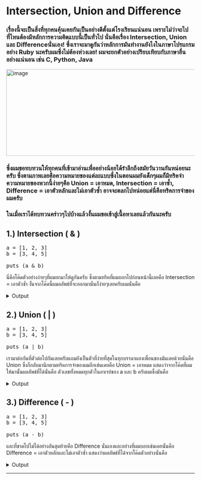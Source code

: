 # Intersection, Union and Difference

### เรื่องนี้จะเป็นสิ่งที่ทุกคนคุ้นเคยกันเป็นอย่างดีตั้งแต่โรงเรียนแน่นอน เพราะไม่ว่าจะไปที่ไหนต้องมีหลักการความคิดแบบนี้เป็นทั่วไป นั่นคือเรื่อง Intersection, Union และ Differenceนั่นเอง! ซึ่งเราจะมาดูกันว่าหลักการมันทำงานยังไงในภาษาโปรแกรมอย่าง Ruby นะครับผมซึ่งไม่ต้องห่วงเลย! ผมจะยกตัวอย่างเปรียบเทียบกับภาษาอื่นอย่างแน่นอน เช่น C, Python, Java 

<img width="621" height="232" alt="image" src="https://github.com/user-attachments/assets/60f15568-5ab1-4e6e-bd1e-3676d90c48b4" />

### ซึ่งผมขอทบทวนให้ทุกคนที่เข้ามาอ่านเพื่ออย่างน้อยได้รำลึกถึงสมัยวันวานกันหน่อยนะครับ ซึ่งตามภาพเลยคือความหมายของแต่ละแบบซึ่งในตอนผมยังเด็กๆผมก็มีทริคจำความหมายของพวกนี้ง่ายๆคือ Union = เอาหมด, Intersection = เอาซ้ำ, Difference = เอาตัวหลักและไม่เอาตัวซ้ำ อาจจะตลกไปหน่อยแต่นี่คือทริคการจำของผมครับ 

### ในเมื่อเราได้ทบทวนคร่าวๆไปบ้างแล้วงั้นผมขอเข้าสู่เนื้อหาเลยแล้วกันนะครับ


## 1.) Intersection ( & )
<pre>
a = [1, 2, 3]
b = [3, 4, 5]

puts (a & b)
</pre>

นี่คือโค๊ดตัวอย่างง่ายๆที่ผมยกมาให้ดูกันครับ ซึ่งตามทริคที่ผมบอกไปก่อนหน้านี้เลยคือ Intersection = เอาตัวซ้ำ งั้นจากโค๊ดนี้ผมลลัพธ์ที่จะออกมานั่นก็ง่ายๆเลยครับผมนั่นคือ  
<details> 
  <summary>Output</summary>
  3
</details>




## 2.) Union ( | )
<pre>
a = [1, 2, 3]
b = [3, 4, 5]

puts (a | b)
</pre>

เรามาต่อกันที่ตัวต่อไปกันเลยครับแถมยังเป็นตัวที่ง่ายที่สุดในทุกบรรดาผองเพื่อนของมันเลยด้วยนั่นคือ Union ซึ่งก็กลับมานึกตามทริคการจำของผมอีกเช่นเคยคือ Union = เอาหมด แสดงว่าจากโค๊ดที่ผมให้มานั้นผลลัพธ์ที่ได้นั่นคือ ตัวเลขทั้งหมดทุกตัวในอาเรย์ของ a และ b ครับผมซึ่งมันคือ
<details> 
  <summary>Output</summary>
   1,2,3,4,5 
</details>

## 3.) Difference ( - )
<pre>
a = [1, 2, 3]
b = [3, 4, 5]

puts (a - b)
</pre>

และที่ขาดไปไม่ได้อย่างอันสุดท้ายคือ Difference นั่นเองและอย่างที่ผมบอกเช่นเคยนั่นคือ Difference = เอาตัวหลักและไม่เอาตัวซ้ำ แสดงว่าผลลัพธ์ที่ได้จากโค๊ดตัวอย่างนั่นคือ 
<details> 
  <summary>Output</summary>
   1,2 
</details>

---
